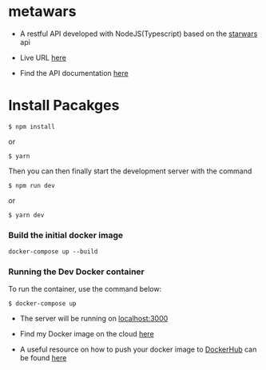 # metawars
- A restful API developed with NodeJS(Typescript) based on the [starwars](https://swapi.py4e.com) api

- Live URL [here](https://metawars-api.onrender.com/api/v1)
- Find the API documentation [here](https://documenter.getpostman.com/view/11690328/UVXoktAc)


# Install Pacakges

```
$ npm install
```
or

```
$ yarn
```
Then you can then finally start the development server with the command

```
$ npm run dev
```
or

```
$ yarn dev
```

### Build the initial docker image
```
docker-compose up --build
```
### Running the Dev Docker container

To run the container, use the command below:

```
$ docker-compose up
```

 - The server will be running on [localhost:3000](http://0.0.0.0:3000)

 - Find my Docker image on the cloud [here](https://hub.docker.com/repository/docker/ewave112/meta-image)

 - A useful resource on how to push your docker image to [DockerHub](https://hub.docker.com)  can be found [here](https://ropenscilabs.github.io/r-docker-tutorial/04-Dockerhub.html)
